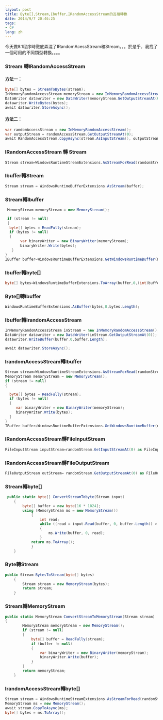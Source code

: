 ```yaml
---
layout: post
title: Byte[],Stream,Ibuffer,IRandomAccessStream的互相轉換
date: 2014/9/7 20:46:25
tags:
- C#
lang: zh
---
```


今天做8.1程序時徹底弄混了IRandomAcessStream和Stream。。。於是乎，我找了一個可用的不同類型轉換。。。。

### Stream 轉IRandomAccessStream

#### 方法一：

```csharp
byte[] bytes = StreamToBytes(stream);
InMemoryRandomAccessStream memoryStream = new InMemoryRandomAccessStream();
DataWriter datawriter = new DataWriter(memoryStream.GetOutputStreamAt(0));
datawriter.WriteBytes(bytes);
await datawriter.StoreAsync();
```


 <!--more-->


#### 方法二：

```csharp
var randomAccessStream = new InMemoryRandomAccessStream();
var outputStream = randomAccessStream.GetOutputStreamAt(0);
await RandomAccessStream.CopyAsync(stream.AsInputStream(), outputStream);
```

### IRandomAccessStream 轉 Stream

```csharp
Stream stream=WindowsRuntimeStreamExtensions.AsStreamForRead(randomStream.GetInputStreamAt(0));
```

### Ibuffer轉Stream

```csharp
Stream stream = WindowsRuntimeBufferExtensions.AsStream(buffer);
```

### Stream轉Ibuffer

```csharp
 MemoryStream memoryStream = new MemoryStream();           

 if (stream != null)
 {
  byte[] bytes = ReadFully(stream);
  if (bytes != null)
  {
       var binaryWriter = new BinaryWriter(memoryStream);
       binaryWriter.Write(bytes);
   }
}
IBuffer buffer=WindowsRuntimeBufferExtensions.GetWindowsRuntimeBuffer(memoryStream,0,(int)memoryStream.Length);
```

### Ibuffer轉byte[]

```csharp
byte[] bytes=WindowsRuntimeBufferExtensions.ToArray(buffer,0,(int)buffer.Length);
```

### Byte[]轉Ibuffer

```csharp
WindowsRuntimeBufferExtensions.AsBuffer(bytes,0,bytes.Length);
```

### Ibuffer轉IrandomAccessStream

```csharp
InMemoryRandomAccessStream inStream = new InMemoryRandomAccessStream();
DataWriter datawriter = new DataWriter(inStream.GetOutputStreamAt(0));
datawriter.WriteBuffer(buffer,0,buffer.Length);

await datawriter.StoreAsync();
```

### IrandomAccessStream轉Ibuffer

```csharp
Stream stream=WindowsRuntimeStreamExtensions.AsStreamForRead(randomStream.GetInputStreamAt(0));
MemoryStream memoryStream = new MemoryStream();           
if (stream != null)
{

  byte[] bytes = ReadFully(stream);
  if (bytes != null)
  {
     var binaryWriter = new BinaryWriter(memoryStream);
     binaryWriter.Write(bytes);
  }
}
IBuffer buffer=WindowsRuntimeBufferExtensions.GetWindowsRuntimeBuffer(memoryStream,0,(int)memoryStream.Length);
```
### IRandomAccessStream轉FileInputStream

```csharp
FileInputStream inputStream=randomStream.GetInputStreamAt(0) as FileInputStream;
```

### IRandomAccessStream轉FileOutputStream

```csharp
FileOutputStream outStream= randomStream.GetOutputStreamAt(0) as FileOutputStream;
```

### Stream轉byte[]

```csharp
 public static byte[] ConvertStreamTobyte(Stream input)
    {
        byte[] buffer = new byte[16 * 1024];
        using (MemoryStream ms = new MemoryStream())
            {
                int read;
                while ((read = input.Read(buffer, 0, buffer.Length)) > 0)
                {
                    ms.Write(buffer, 0, read);
                }
            return ms.ToArray();
            }
    }
```

### Byte轉Stream

```csharp
public Stream BytesToStream(byte[] bytes)
    {
        Stream stream = new MemoryStream(bytes);
        return stream;
    }
```

### Stream轉MemoryStream

```csharp
public static MemoryStream ConvertStreamToMemoryStream(Stream stream)
{
        MemoryStream memoryStream = new MemoryStream();
        if (stream != null)
        {
            byte[] buffer = ReadFully(stream);
            if (buffer != null)
            {
                var binaryWriter = new BinaryWriter(memoryStream);
                binaryWriter.Write(buffer);
            }
        }
        return memoryStream;
    }
```

### IrandomAccessStream轉byte[]

```csharp
Stream stream = WindowsRuntimeStreamExtensions.AsStreamForRead(randomStream.GetInputStreamAt(0));
MemoryStream ms = new MemoryStream();
await stream.CopyToAsync(ms);
byte[] bytes = ms.ToArray();
```